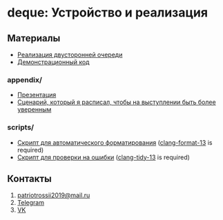 # deque: Устройство и реализация

## Материалы

* [Реализация двусторонней очереди](https://github.com/PatriotRossii/ducktalks_0/blob/master/deque/deque.hpp)
* [Демонстрационный код](https://github.com/PatriotRossii/ducktalks_0/blob/master/deque/main.cpp)

### appendix/

* [Презентация](https://github.com/PatriotRossii/ducktalks_0/blob/master/deque/appendix/deque.%20%D0%A3%D1%81%D1%82%D1%80%D0%BE%D0%B9%D1%81%D1%82%D0%B2%D0%BE%20%D0%B8%20%D1%80%D0%B5%D0%B0%D0%BB%D0%B8%D0%B7%D0%B0%D1%86%D0%B8%D1%8F.pptx)
* [Сценарий, который я расписал, чтобы на выступлении быть более уверенным](https://github.com/PatriotRossii/ducktalks_0/blob/master/deque/appendix/Script.odt)

### scripts/

* [Скрипт для автоматического форматирования](https://github.com/PatriotRossii/ducktalks_0/blob/master/deque/scripts/format.sh) ([clang-format-13](https://apt.llvm.org/) is required)
* [Скрипт для проверки на ошибки](https://github.com/PatriotRossii/ducktalks_0/blob/master/deque/scripts/tidy.sh) ([clang-tidy-13](https://apt.llvm.org/) is required)

## Контакты

1. patriotrossii2019@mail.ru
2. [Telegram](https://t.me/eoanermine)
3. [VK](https://vk.com/id544923642)
